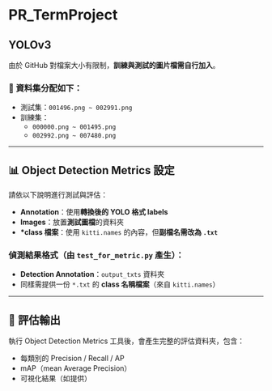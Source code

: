 # PR_TermProject

## YOLOv3

由於 GitHub 對檔案大小有限制，**訓練與測試的圖片檔需自行加入**。

### 📁 資料集分配如下：
- 測試集：`001496.png ~ 002991.png`
- 訓練集：
  - `000000.png ~ 001495.png`
  - `002992.png ~ 007480.png`

---

## 📊 Object Detection Metrics 設定

請依以下說明進行測試與評估：

- **Annotation**：使用**轉換後的 YOLO 格式 labels**
- **Images**：放置**測試圖檔**的資料夾
- **\*class 檔案**：使用 `kitti.names` 的內容，但**副檔名需改為 `.txt`**

### 偵測結果格式（由 `test_for_metric.py` 產生）：

- **Detection Annotation**：`output_txts` 資料夾
- 同樣需提供一份 `*.txt` 的 **class 名稱檔案**（來自 `kitti.names`）

---

## 📂 評估輸出

執行 Object Detection Metrics 工具後，會產生完整的評估資料夾，包含：

- 每類別的 Precision / Recall / AP
- mAP（mean Average Precision）
- 可視化結果（如提供）
